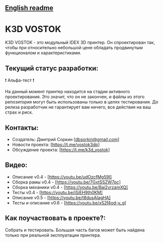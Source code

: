 ## [English readme](README.en.md)

# K3D VOSTOK
K3D VOSTOK - это модульный IDEX 3D принтер. Он спроектирован так, чтобы при относительно небольшой цене обладать продвинутым функционалом и характеристиками.

## Текущий статус разработки:
❗ Альфа-тест ❗

На данный момент принтер находится на стадии активного проектирования. Это значит, что он не закончен, и файлы из этого репозитория могут быть использованы только в целях тестирования. До релиза разработчик не гарантирует вам ничего, все действия на ваш страх и риск.

## Контакты:
+ Создатель: Дмитрий Соркин [dbsorkin@gmail.com]
+ Новости проекта: [https://t.me/vostok3dp]
+ Обсуждение проекта: [https://t.me/k3d_vostok]

## Видео:
+ Описание v0.4 - [https://youtu.be/udOzcfMg59I]
+ Сборка рамы v0.4 - [https://youtu.be/7GxtSSZW7pc]
+ Сборка механики v0.4 - [https://youtu.be/Bai2vrzamXQ]
+ Тесты v0.4 - [https://youtu.be/iSiEH9th0KM]
+ Описание v0.5 - [https://youtu.be/t8dusAIagHA]
+ Тесты и описание v0.6 - [https://youtu.be/xS2f4od-v_g]

## Как поучаствовать в проекте?:
Собрать и тестировать. Большая часть багов может быть найдена только при реальной эксплуатации принтера.
